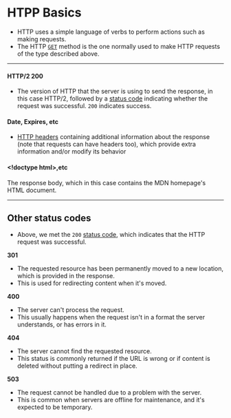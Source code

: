 # HTPP Basics

* HTTP uses a simple language of verbs to perform actions such as making requests.
* The HTTP [`GET`](https://developer.mozilla.org/en-US/docs/Web/HTTP/Reference/Methods/GET) method is the one normally used to make HTTP requests of the type described above.

***

#### HTTP/2 200

* The version of HTTP that the server is using to send the response, in this case HTTP/2, followed by a [status code](https://developer.mozilla.org/en-US/docs/Web/HTTP/Reference/Status) indicating whether the request was successful. `200` indicates success.

#### Date, Expires, etc

* [HTTP headers](https://developer.mozilla.org/en-US/docs/Web/HTTP/Reference/Headers) containing additional information about the response (note that requests can have headers too), which provide extra information and/or modify its behavior

#### \<!doctype html>,etc

The response body, which in this case contains the MDN homepage's HTML document.

***

## Other status codes&#x20;

* Above, we met the `200` [status code](https://developer.mozilla.org/en-US/docs/Web/HTTP/Reference/Status), which indicates that the HTTP request was successful.

**301**

* The requested resource has been permanently moved to a new location, which is provided in the response.
* This is used for redirecting content when it's moved.

**400**

* The server can't process the request.
* This usually happens when the request isn't in a format the server understands, or has errors in it.

**404**

* The server cannot find the requested resource.
* This status is commonly returned if the URL is wrong or if content is deleted without putting a redirect in place.

**503**

* The request cannot be handled due to a problem with the server.
* This is common when servers are offline for maintenance, and it's expected to be temporary.
